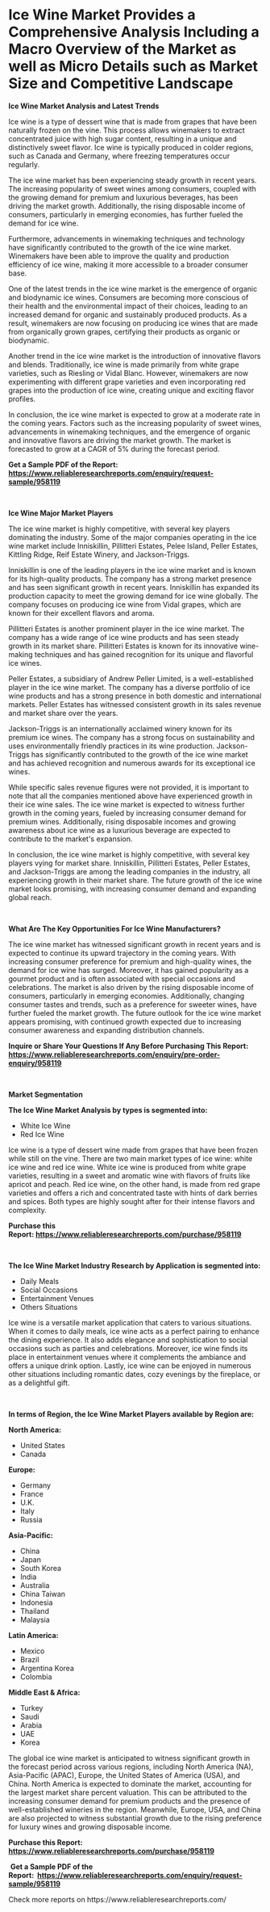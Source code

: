 <p><h1>Ice Wine Market Provides a Comprehensive Analysis Including a Macro Overview of the Market as well as Micro Details such as Market Size and Competitive Landscape</h1></p><p><strong>Ice Wine Market Analysis and Latest Trends</strong></p>
<p><p>Ice wine is a type of dessert wine that is made from grapes that have been naturally frozen on the vine. This process allows winemakers to extract concentrated juice with high sugar content, resulting in a unique and distinctively sweet flavor. Ice wine is typically produced in colder regions, such as Canada and Germany, where freezing temperatures occur regularly.</p><p>The ice wine market has been experiencing steady growth in recent years. The increasing popularity of sweet wines among consumers, coupled with the growing demand for premium and luxurious beverages, has been driving the market growth. Additionally, the rising disposable income of consumers, particularly in emerging economies, has further fueled the demand for ice wine.</p><p>Furthermore, advancements in winemaking techniques and technology have significantly contributed to the growth of the ice wine market. Winemakers have been able to improve the quality and production efficiency of ice wine, making it more accessible to a broader consumer base.</p><p>One of the latest trends in the ice wine market is the emergence of organic and biodynamic ice wines. Consumers are becoming more conscious of their health and the environmental impact of their choices, leading to an increased demand for organic and sustainably produced products. As a result, winemakers are now focusing on producing ice wines that are made from organically grown grapes, certifying their products as organic or biodynamic.</p><p>Another trend in the ice wine market is the introduction of innovative flavors and blends. Traditionally, ice wine is made primarily from white grape varieties, such as Riesling or Vidal Blanc. However, winemakers are now experimenting with different grape varieties and even incorporating red grapes into the production of ice wine, creating unique and exciting flavor profiles.</p><p>In conclusion, the ice wine market is expected to grow at a moderate rate in the coming years. Factors such as the increasing popularity of sweet wines, advancements in winemaking techniques, and the emergence of organic and innovative flavors are driving the market growth. The market is forecasted to grow at a CAGR of 5% during the forecast period.</p></p>
<p><strong>Get a Sample PDF of the Report:&nbsp; <a href="https://www.reliableresearchreports.com/enquiry/request-sample/958119">https://www.reliableresearchreports.com/enquiry/request-sample/958119</a></strong></p>
<p>&nbsp;</p>
<p><strong>Ice Wine Major Market Players</strong></p>
<p><p>The ice wine market is highly competitive, with several key players dominating the industry. Some of the major companies operating in the ice wine market include Inniskillin, Pillitteri Estates, Pelee Island, Peller Estates, Kittling Ridge, Reif Estate Winery, and Jackson-Triggs. </p><p>Inniskillin is one of the leading players in the ice wine market and is known for its high-quality products. The company has a strong market presence and has seen significant growth in recent years. Inniskillin has expanded its production capacity to meet the growing demand for ice wine globally. The company focuses on producing ice wine from Vidal grapes, which are known for their excellent flavors and aroma.</p><p>Pillitteri Estates is another prominent player in the ice wine market. The company has a wide range of ice wine products and has seen steady growth in its market share. Pillitteri Estates is known for its innovative wine-making techniques and has gained recognition for its unique and flavorful ice wines.</p><p>Peller Estates, a subsidiary of Andrew Peller Limited, is a well-established player in the ice wine market. The company has a diverse portfolio of ice wine products and has a strong presence in both domestic and international markets. Peller Estates has witnessed consistent growth in its sales revenue and market share over the years.</p><p>Jackson-Triggs is an internationally acclaimed winery known for its premium ice wines. The company has a strong focus on sustainability and uses environmentally friendly practices in its wine production. Jackson-Triggs has significantly contributed to the growth of the ice wine market and has achieved recognition and numerous awards for its exceptional ice wines.</p><p>While specific sales revenue figures were not provided, it is important to note that all the companies mentioned above have experienced growth in their ice wine sales. The ice wine market is expected to witness further growth in the coming years, fueled by increasing consumer demand for premium wines. Additionally, rising disposable incomes and growing awareness about ice wine as a luxurious beverage are expected to contribute to the market's expansion.</p><p>In conclusion, the ice wine market is highly competitive, with several key players vying for market share. Inniskillin, Pillitteri Estates, Peller Estates, and Jackson-Triggs are among the leading companies in the industry, all experiencing growth in their market share. The future growth of the ice wine market looks promising, with increasing consumer demand and expanding global reach.</p></p>
<p>&nbsp;</p>
<p><strong>What Are The Key Opportunities For Ice Wine Manufacturers?</strong></p>
<p><p>The ice wine market has witnessed significant growth in recent years and is expected to continue its upward trajectory in the coming years. With increasing consumer preference for premium and high-quality wines, the demand for ice wine has surged. Moreover, it has gained popularity as a gourmet product and is often associated with special occasions and celebrations. The market is also driven by the rising disposable income of consumers, particularly in emerging economies. Additionally, changing consumer tastes and trends, such as a preference for sweeter wines, have further fueled the market growth. The future outlook for the ice wine market appears promising, with continued growth expected due to increasing consumer awareness and expanding distribution channels.</p></p>
<p><strong>Inquire or Share Your Questions If Any Before Purchasing This Report: <a href="https://www.reliableresearchreports.com/enquiry/pre-order-enquiry/958119">https://www.reliableresearchreports.com/enquiry/pre-order-enquiry/958119</a></strong></p>
<p>&nbsp;</p>
<p><strong>Market Segmentation</strong></p>
<p><strong>The Ice Wine Market Analysis by types is segmented into:</strong></p>
<p><ul><li>White Ice Wine</li><li>Red Ice Wine</li></ul></p>
<p><p>Ice wine is a type of dessert wine made from grapes that have been frozen while still on the vine. There are two main market types of ice wine: white ice wine and red ice wine. White ice wine is produced from white grape varieties, resulting in a sweet and aromatic wine with flavors of fruits like apricot and peach. Red ice wine, on the other hand, is made from red grape varieties and offers a rich and concentrated taste with hints of dark berries and spices. Both types are highly sought after for their intense flavors and complexity.</p></p>
<p><strong>Purchase this Report:&nbsp;<a href="https://www.reliableresearchreports.com/purchase/958119">https://www.reliableresearchreports.com/purchase/958119</a></strong></p>
<p>&nbsp;</p>
<p><strong>The Ice Wine Market Industry Research by Application is segmented into:</strong></p>
<p><ul><li>Daily Meals</li><li>Social Occasions</li><li>Entertainment Venues</li><li>Others Situations</li></ul></p>
<p><p>Ice wine is a versatile market application that caters to various situations. When it comes to daily meals, ice wine acts as a perfect pairing to enhance the dining experience. It also adds elegance and sophistication to social occasions such as parties and celebrations. Moreover, ice wine finds its place in entertainment venues where it complements the ambiance and offers a unique drink option. Lastly, ice wine can be enjoyed in numerous other situations including romantic dates, cozy evenings by the fireplace, or as a delightful gift.</p></p>
<p>&nbsp;</p>
<p><strong>In terms of Region, the Ice Wine Market Players available by Region are:</strong></p>
<p>
    <p> <strong> North America: </strong>
        <ul>
            <li>United States</li>
            <li>Canada</li>
        </ul>
        </p> 
    <p> <strong> Europe: </strong>
        <ul>
            <li>Germany</li>
            <li>France</li>
            <li>U.K.</li>
            <li>Italy</li>
            <li>Russia</li>
        </ul>
        </p> 
    <p> <strong> Asia-Pacific: </strong>
        <ul>
            <li>China</li>
            <li>Japan</li>
            <li>South Korea</li>
            <li>India</li>
            <li>Australia</li>
            <li>China Taiwan</li>
            <li>Indonesia</li>
            <li>Thailand</li>
            <li>Malaysia</li>
        </ul>
        </p> 
    <p> <strong> Latin America: </strong>
        <ul>
            <li>Mexico</li>
            <li>Brazil</li>
            <li>Argentina Korea</li>
            <li>Colombia</li>
        </ul>
        </p> 
    <p> <strong> Middle East & Africa: </strong>
        <ul>
            <li>Turkey</li>
            <li>Saudi</li>
            <li>Arabia</li>
            <li>UAE</li>
            <li>Korea</li>
        </ul>
    </p>
    </p>
<p><p>The global ice wine market is anticipated to witness significant growth in the forecast period across various regions, including North America (NA), Asia-Pacific (APAC), Europe, the United States of America (USA), and China. North America is expected to dominate the market, accounting for the largest market share percent valuation. This can be attributed to the increasing consumer demand for premium products and the presence of well-established wineries in the region. Meanwhile, Europe, USA, and China are also projected to witness substantial growth due to the rising preference for luxury wines and growing disposable income.</p></p>
<p><strong>Purchase this Report: <a href="https://www.reliableresearchreports.com/purchase/958119">https://www.reliableresearchreports.com/purchase/958119</a></strong></p>
<p>&nbsp;<strong>Get a Sample PDF of the Report:&nbsp;&nbsp;<a href="https://www.reliableresearchreports.com/enquiry/request-sample/958119">https://www.reliableresearchreports.com/enquiry/request-sample/958119</a></strong></p>
<p><strong></strong></p>
<p>Check more reports on https://www.reliableresearchreports.com/</p>